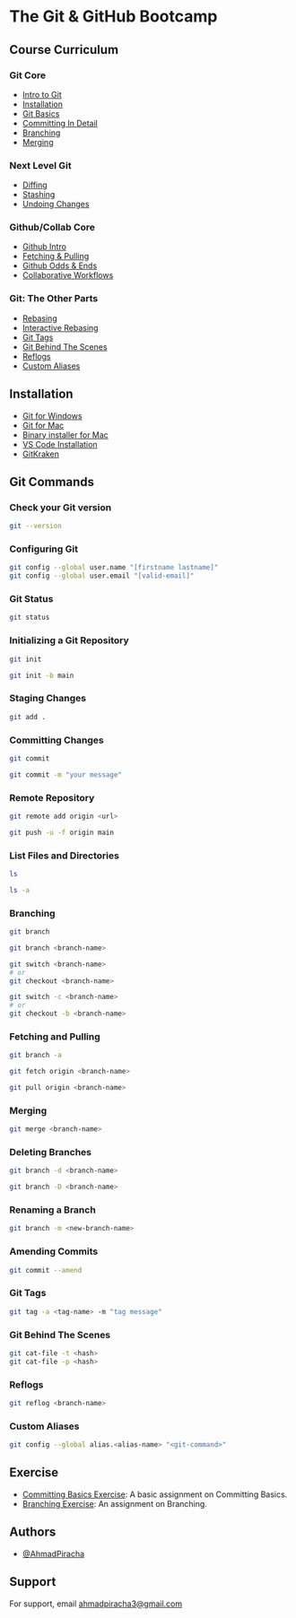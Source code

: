 # The Git & GitHub Bootcamp

## Course Curriculum

### Git Core

- [Intro to Git](#intro-to-git)
- [Installation](#installation)
- [Git Basics](#git-basics)
- [Committing In Detail](#committing-in-detail)
- [Branching](#branching)
- [Merging](#merging)

### Next Level Git

- [Diffing](#diffing)
- [Stashing](#stashing)
- [Undoing Changes](#undoing-changes)

### Github/Collab Core

- [Github Intro](#github-intro)
- [Fetching & Pulling](#fetching-and-pulling)
- [Github Odds & Ends](#github-odds-and-ends)
- [Collaborative Workflows](#collaborative-workflows)

### Git: The Other Parts

- [Rebasing](#rebasing)
- [Interactive Rebasing](#interactive-rebasing)
- [Git Tags](#git-tags)
- [Git Behind The Scenes](#git-behind-the-scenes)
- [Reflogs](#reflogs)
- [Custom Aliases](#custom-aliases)

## Installation

- [Git for Windows](https://git-scm.com/download/win)
- [Git for Mac](https://git-scm.com/download/mac)
- [Binary installer for Mac](https://sourceforge.net/projects/git-osx-installer/)
- [VS Code Installation](https://code.visualstudio.com/download)
- [GitKraken](https://www.gitkraken.com/)

## Git Commands

### Check your Git version

```bash
git --version
```

### Configuring Git

```bash
git config --global user.name "[firstname lastname]"
git config --global user.email "[valid-email]"
```

### Git Status

```bash
git status
```

### Initializing a Git Repository

```bash
git init
```

```bash
git init -b main
```

### Staging Changes

```bash
git add .
```

### Committing Changes

```bash
git commit
```

```bash
git commit -m "your message"
```

### Remote Repository

```bash
git remote add origin <url>
```

```bash
git push -u -f origin main
```

### List Files and Directories

```bash
ls
```

```bash
ls -a
```

### Branching

```bash
git branch
```

```bash
git branch <branch-name>
```

```bash
git switch <branch-name>
# or
git checkout <branch-name>
```

```bash
git switch -c <branch-name>
# or
git checkout -b <branch-name>
```

### Fetching and Pulling

```bash
git branch -a
```

```bash
git fetch origin <branch-name>
```

```bash
git pull origin <branch-name>
```

### Merging

```bash
git merge <branch-name>
```

### Deleting Branches

```bash
git branch -d <branch-name>
```

```bash
git branch -D <branch-name>
```

### Renaming a Branch

```bash
git branch -m <new-branch-name>
```

### Amending Commits

```bash
git commit --amend
```

### Git Tags

```bash
git tag -a <tag-name> -m "tag message"
```

### Git Behind The Scenes

```bash
git cat-file -t <hash>
git cat-file -p <hash>
```

### Reflogs

```bash
git reflog <branch-name>
```

### Custom Aliases

```bash
git config --global alias.<alias-name> "<git-command>"
```

## Exercise

- [Committing Basics Exercise](https://plum-poppy-0ea.notion.site/Committing-Basics-Exercise-3dc1ef1873ce45e68cedd2265710d7d8/): A basic assignment on Committing Basics.
- [Branching Exercise](https://plum-poppy-0ea.notion.site/Branching-Exercise-b5460c881d56400cb046357d9a430bf8): An assignment on Branching.

## Authors

- [@AhmadPiracha](https://www.github.com/AhmadPiracha)

## Support

For support, email ahmadpiracha3@gmail.com
